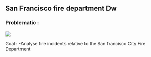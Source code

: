 <h2>San Francisco fire department Dw</h2>

<h3>Problematic :</h3>
<img src='/home/kazeka/Downloads\sfdw.png'>

Goal : 
  -Analyse fire incidents relative to the San francisco City Fire Department
  
